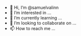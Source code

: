 - 👋 Hi, I’m @samuelvalinn
- 👀 I’m interested in ...
- 🌱 I’m currently learning ...
- 💞️ I’m looking to collaborate on ...
- 📫 How to reach me ...

<!---
samuelvalinn/samuelvalinn is a ✨ special ✨ repository because its `README.md` (this file) appears on your GitHub profile.
You can click the Preview link to take a look at your changes.
--->
